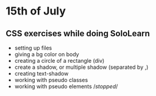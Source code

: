 # 15th of July

## CSS exercises while doing SoloLearn

- setting up files
- giving a bg color on body
- creating a circle of a rectangle (div)
- create a shadow, or multiple shadow (separated by ,)
- creating text-shadow
- working with pseudo classes
- working with pseudo elements /_stopped_/
